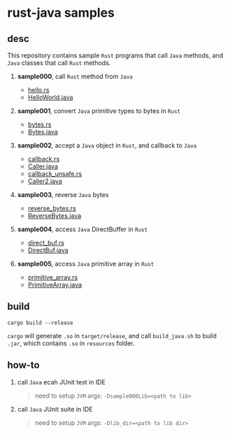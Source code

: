 # rust-java samples

## desc

This repository contains sample `Rust` programs that call `Java` methods, and `Java` classes that call `Rust` methods.

1. **sample000**, call `Rust` method from `Java`

   - [hello.rs](sample000/src/samples/hello.rs)
   - [HelloWorld.java](sample4j/src/main/java/sample/s000/HelloWorld.java)

2. **sample001**, convert `Java` primitive types to bytes in `Rust`

   - [bytes.rs](sample001/src/samples/bytes.rs)
   - [Bytes.java](sample4j/src/main/java/sample/s001/Bytes.java)

3. **sample002**, accept a `Java` object in `Rust`, and callback to `Java`

   - [callback.rs](sample002/src/samples/callback.rs)
   - [Caller.java](sample4j/src/main/java/sample/s002/Caller.java)
   - [callback_unsafe.rs](sample002/src/samples/callback_unsafe.rs)
   - [Caller2.java](sample4j/src/main/java/sample/s002/Caller2.java)

4. **sample003**, reverse `Java` bytes

   - [reverse_bytes.rs](sample003/src/samples/reverse_bytes.rs)
   - [ReverseBytes.java](sample4j/src/main/java/sample/s003/ReverseBytes.java)

5. **sample004**, access `Java` DirectBuffer in `Rust`

   - [direct_buf.rs](sample004/src/samples/direct_buf.rs)      
   - [DirectBuf.java](sample4j/src/main/java/sample/s004/DirectBuf.java)

6. **sample005**, access `Java` primitive array in `Rust`
   - [primitive_array.rs](sample005/src/samples/primitive_array.rs)  
   - [PrimitiveArray.java](sample4j/src/main/java/sample/s005/PrimitiveArray.java)

## build

```shell
cargo build --release
```

`cargo` will generate `.so` in `target/release`, and call `build_java.sh` to build `.jar`, which contains `.so` in `resources` folder.

## how-to

1. call `Java` ecah JUnit test in IDE

   > need to setup `JVM` args: `-Dsample000Lib=<path to lib>`

2. call `Java` JUnit suite in IDE

   > need to setup `JVM` args: `-Dlib_dir=<path to lib dir>`

